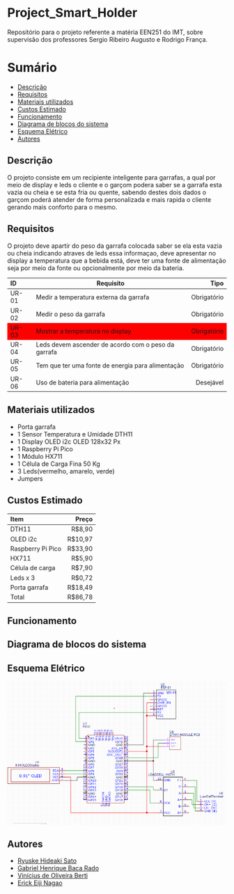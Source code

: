 # Project_Smart_Holder
Repositório para o projeto referente a matéria EEN251 do IMT, sobre supervisão dos professores Sergio Ribeiro Augusto e Rodrigo França.

# Sumário

- [Descrição](#Descrição)
- [Requisitos](#Requisitos)
- [Materiais utilizados](#Materiais-utilizados)
- [Custos Estimado](#Custos-Estimado)
- [Funcionamento](#Funcionamento)
- [Diagrama de blocos do sistema](#Diagrama-de-blocos-do-sistema)
- [Esquema Elétrico](#Esquema-Elétrico)
- [Autores](#Autores)
## Descrição 

O projeto consiste em um recipiente inteligente para garrafas, a qual por meio de display e leds o cliente e o garçom podera saber se a garrafa esta vazia ou cheia e se esta fria ou quente, sabendo destes dois dados o garçom poderá atender de forma personalizada e mais rapida o cliente gerando mais conforto para o mesmo.

## Requisitos 

O projeto deve apartir do peso da garrafa colocada saber se ela esta vazia ou cheia indicando atraves de leds essa informaçao, deve apresentar no display a temperatura que a bebida está, deve ter uma fonte de alimentação seja por meio da fonte ou opcionalmente por meio da bateria. 

<style>

.tabela tr:nth-child(3){background:red;}

</style>  

<div class = "tabela" style=".tabela tr:nth-child(3){background:red;}">

| ID    |             Requisito          | Tipo |
| :-----|-------------------------------|------:|
| UR-01 | Medir a temperatura externa da garrafa              |Obrigatório|
| UR-02 | Medir o peso da garrafa                             |Obrigatório|
| UR-03 | Mostrar a temperatura no display                    |Obrigatório|
| UR-04 | Leds devem ascender de acordo com o peso da garrafa |Obrigatório|
| UR-05 | Tem que ter uma fonte de energia para alimentação   |Obrigatório|
| UR-06 | Uso de bateria para alimentação                     | Desejável |

</div class = "tabela">

## Materiais utilizados

- Porta garrafa
- 1 Sensor Temperatura e Umidade DTH11 
- 1 Display OLED i2c OLED 128x32 Px 
- 1 Raspberry Pi Pico
- 1 Módulo HX711
- 1 Célula de Carga Fina 50 Kg
- 3 Leds(vermelho, amarelo, verde)
- Jumpers

## Custos Estimado 

| Item              |  Preço | 
| :-----------------|-------:|
| DTH11             | R$8,90 |
| OLED i2c          | R$10,97|
| Raspberry Pi Pico | R$33,90|
| HX711             | R$5,90 |
| Célula de carga   | R$7,90 |
| Leds x 3          | R$0,72 |
| Porta garrafa     | R$18,49|
| Total             | R$86,78|

## Funcionamento

## Diagrama de blocos do sistema

## Esquema Elétrico

![screenshot](imagens/imagem.png)

## Autores
- [Ryuske Hideaki Sato](https://github.com/Dragonrhs)
- [Gabriel Henrique Baca Rado](https://github.com/Gabriel-HBR)
- [Vinícius de Oliveira Berti](https://github.com/ViniciusBerti)
- [Erick Eiji Nagao](https://github.com/ErickNagao)